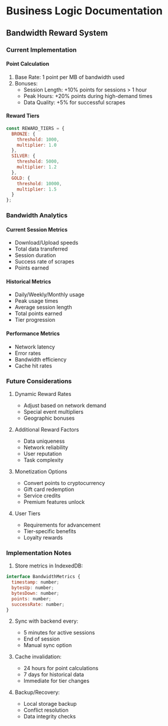 # Business Logic Documentation

## Bandwidth Reward System

### Current Implementation

#### Point Calculation
1. Base Rate: 1 point per MB of bandwidth used
2. Bonuses:
   - Session Length: +10% points for sessions > 1 hour
   - Peak Hours: +20% points during high-demand times
   - Data Quality: +5% for successful scrapes

#### Reward Tiers
```javascript
const REWARD_TIERS = {
  BRONZE: {
    threshold: 1000,
    multiplier: 1.0
  },
  SILVER: {
    threshold: 5000,
    multiplier: 1.2
  },
  GOLD: {
    threshold: 10000,
    multiplier: 1.5
  }
};
```

### Bandwidth Analytics

#### Current Session Metrics
- Download/Upload speeds
- Total data transferred
- Session duration
- Success rate of scrapes
- Points earned

#### Historical Metrics
- Daily/Weekly/Monthly usage
- Peak usage times
- Average session length
- Total points earned
- Tier progression

#### Performance Metrics
- Network latency
- Error rates
- Bandwidth efficiency
- Cache hit rates

### Future Considerations

1. Dynamic Reward Rates
   - Adjust based on network demand
   - Special event multipliers
   - Geographic bonuses

2. Additional Reward Factors
   - Data uniqueness
   - Network reliability
   - User reputation
   - Task complexity

3. Monetization Options
   - Convert points to cryptocurrency
   - Gift card redemption
   - Service credits
   - Premium features unlock

4. User Tiers
   - Requirements for advancement
   - Tier-specific benefits
   - Loyalty rewards

### Implementation Notes

1. Store metrics in IndexedDB:
```javascript
interface BandwidthMetrics {
  timestamp: number;
  bytesUp: number;
  bytesDown: number;
  points: number;
  successRate: number;
}
```

2. Sync with backend every:
   - 5 minutes for active sessions
   - End of session
   - Manual sync option

3. Cache invalidation:
   - 24 hours for point calculations
   - 7 days for historical data
   - Immediate for tier changes

4. Backup/Recovery:
   - Local storage backup
   - Conflict resolution
   - Data integrity checks

